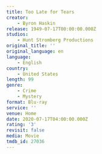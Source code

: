 ```yaml
---
title: Too Late for Tears
creator:
    - Byron Haskin
release: 1949-07-17T00:00:00.000Z
studios:
    - Hunt Stromberg Productions
original_title: ''
original_language: en
language:
    - English
country:
    - United States
length: 99
genre:
    - Crime
    - Mystery
format: Blu-ray
service: ''
venue: Home
date: 2020-07-17T04:00:00.000Z
rating: '3'
revisit: false
media: Movie
tmdb_id: 27036
---
```



